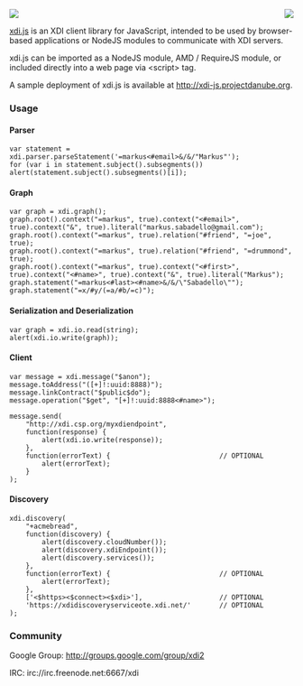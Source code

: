 <a href="http://projectdanube.org/" target="_blank"><img src="http://projectdanube.github.com/xdi-js/images/projectdanube_logo.png" align="right"></a>
<img src="http://projectdanube.github.com/xdi-js/images/logo64.png"><br>

[xdi.js](http://github.com/projectdanube/xdi-js) is an XDI client library for JavaScript, intended to be used by browser-based applications or NodeJS modules
to communicate with XDI servers.

xdi.js can be imported as a NodeJS module, AMD / RequireJS module, or included directly into a web page via &lt;script&gt; tag.

A sample deployment of xdi.js is available at http://xdi-js.projectdanube.org.

### Usage

#### Parser

```
var statement = xdi.parser.parseStatement('=markus<#email>&/&/"Markus"');
for (var i in statement.subject().subsegments()) alert(statement.subject().subsegments()[i]);
```

#### Graph

```
var graph = xdi.graph();
graph.root().context("=markus", true).context("<#email>", true).context("&", true).literal("markus.sabadello@gmail.com");
graph.root().context("=markus", true).relation("#friend", "=joe", true);
graph.root().context("=markus", true).relation("#friend", "=drummond", true);
graph.root().context("=markus", true).context("<#first>", true).context("<#name>", true).context("&", true).literal("Markus");
graph.statement("=markus<#last><#name>&/&/\"Sabadello\"");
graph.statement("=x/#y/(=a/#b/=c)");
```

#### Serialization and Deserialization

```
var graph = xdi.io.read(string);
alert(xdi.io.write(graph));
```

#### Client

```
var message = xdi.message("$anon");
message.toAddress("([+]!:uuid:8888)");
message.linkContract("$public$do");
message.operation("$get", "[+]!:uuid:8888<#name>");

message.send(
	"http://xdi.csp.org/myxdiendpoint",
	function(response) {
		alert(xdi.io.write(response));
	},
	function(errorText) {							// OPTIONAL
		alert(errorText);
	}
);
```

#### Discovery

```
xdi.discovery(
	"+acmebread",
	function(discovery) {
		alert(discovery.cloudNumber());
		alert(discovery.xdiEndpoint());
		alert(discovery.services());
	},
	function(errorText) {							// OPTIONAL
		alert(errorText);
	},
	['<$https><$connect><$xdi>'],					// OPTIONAL
	'https://xdidiscoveryserviceote.xdi.net/'		// OPTIONAL
);
```

### Community

Google Group: http://groups.google.com/group/xdi2

IRC: irc://irc.freenode.net:6667/xdi
